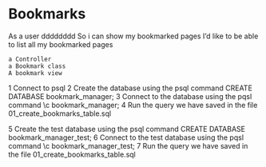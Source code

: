 # Bookmarks

As a user dddddddd
So i can show my bookmarked pages
I’d like to be able to list all my bookmarked pages


    a Controller
    a Bookmark class
    A bookmark view



   1 Connect to psql
   2 Create the database using the psql command CREATE DATABASE bookmark_manager;
   3 Connect to the database using the pqsl command \c bookmark_manager;
   4 Run the query we have saved in the file 01_create_bookmarks_table.sql
   
   5 Create the test database using the psql command CREATE DATABASE bookmark_manager_test;
   6 Connect to the test database using the pqsl command \c bookmark_manager_test;
   7 Run the query we have saved in the file 01_create_bookmarks_table.sql

